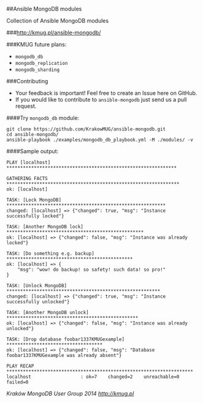 ##Ansible MongoDB modules

Collection of Ansible MongoDB modules

###http://kmug.pl/ansible-mongodb/

###KMUG future plans:
 * `mongodb_db`
 * `mongodb_replication`
 * `mongodb_sharding`

###Contributing

 * Your feedback is important! Feel free to create an Issue here on GitHub.
 * If you would like to contribute to `ansible-mongodb` just send us a pull request.

####Try `mongodb_db` module:

```
git clone https://github.com/KrakowMUG/ansible-mongodb.git
cd ansible-mongodb/
ansible-playbook ./examples/mongodb_db_playbook.yml -M ./modules/ -v
```

####Sample output:

```
PLAY [localhost] ************************************************************** 

GATHERING FACTS *************************************************************** 
ok: [localhost]

TASK: [Lock MongoDB] ********************************************************** 
changed: [localhost] => {"changed": true, "msg": "Instance successfully locked"}

TASK: [Another MongoDB lock] ************************************************** 
ok: [localhost] => {"changed": false, "msg": "Instance was already locked"}

TASK: [Do something e.g. backup] ********************************************** 
ok: [localhost] => {
    "msg": "wow! do backup! so safety! such data! so pro!"
}

TASK: [Unlock MongoDB] ******************************************************** 
changed: [localhost] => {"changed": true, "msg": "Instance successfully unlocked"}

TASK: [Another MongoDB unlock] ************************************************ 
ok: [localhost] => {"changed": false, "msg": "Instance was already unlocked"}

TASK: [Drop database foobar1337KMUGexample] *********************************** 
ok: [localhost] => {"changed": false, "msg": "Database foobar1337KMUGexample was already absent"}

PLAY RECAP ******************************************************************** 
localhost                  : ok=7    changed=2    unreachable=0    failed=0   
```

*Kraków MongoDB User Group 2014 http://kmug.pl*
